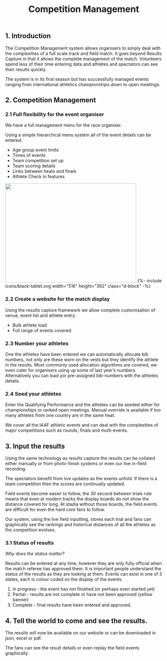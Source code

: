 ﻿---
layout: page
title: Competition Management
menus: 
  product:
    weight: 3
---


## 1. Introduction

The Competition Management system allows organisers to simply deal with the complexities of a full scale track and field match. It goes beyond Results Capture in that it allows the complete management of the match. Volunteers spend less of their time entering data and athletes and spectators can see their results quickly.

The system is in its first season but has successfully managed events ranging from international athletics championships down to open meetings.


## 2. Competition Management 

### 2.1 Full flexibility for the event organiser

We have a full management menu for the race organiser.

Using a simple hierarchical menu system all of the event details can be entered.

* Age group event limits
* Times of events
* Team competition set up
* Team scoring details
* Links between heats and finals
* Athlete Check in features

 <div class="tablet-demo">
     <img src="{{ site.baseurl }}/assets/img/screens/tablet-screen-comp-management-1.png" class="screen" id="screen1" width="420" height="316">
  	{%- include icons/black-tablet.svg width="516" height="362" class="d-block" -%}
</div>
	      
	      
### 2.2 Create a website for the match display
Using the results capture framework we allow complete customisation of venue, event list and athlete entry.

* Bulk athlete load
* Full range of events covered


### 2.3 Number your athletes

One the athletes have been entered we can automatically allocate bib numbers, not only are these worn on the vests but they identify the athlete in the results. Most commonly used allocation algorithms are covered, we even cater for organisers using up some of last year’s numbers. Alternatively you can load yor pre-assigned bib-numbers with the athletes details.
  


### 2.4 Seed your athletes



Enter the Qualifying Performance and the athletes can be seeded either for championships or ranked open meetings. Manual override is available if too many athletes from one country are in the same heat.

We cover all the IAAF athletic events and can deal with the complexities of major competitions such as rounds, finals and multi-events.

## 3. Input the results

Using the same technology as results capture the results can be collated either manually or from photo-finish systems or even our live in-field recording.

The spectators benefit from live updates as the events unfold. If there is a team competition then the scores are continually updated. 

Field events become easier to follow, the 30 second between trials rule means that even at modern tracks the display boards do not show the distance covered for long. At stadia without those boards, the field events are difficult for even the hard core fans to follow.

Our system, using the live field inputting, stores each trial and fans can graphically see the rankings and historical distances of all the athletes as the competition evolves.


### 3.1 Status of results

_Why does the status matter?_ 

Results can be entered at any time, however they are only fully official when the match referee has approved them. It is important people understand the status of the results as they are looking at them. Events can exist in one of 3 states, each is colour coded on the display of the events.

1. In progress - the event has not finished (or perhaps even started yet)
2. Partial - results are not complete or have not been approved (yellow banner)
3. Complete - final results have been entered and approved.


## 4. Tell the world to come and see the results.

The results will now be available on our website or can be downloaded in json, excel or pdf.

The fans can see the result details or even replay the field events graphically.
 
 
 
